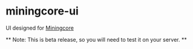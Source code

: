# miningcore-ui
UI designed for [Miningcore](https://github.com/umbru/miningcore)

** Note: This is beta release, so you will need to test it on your server. **